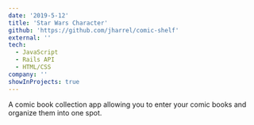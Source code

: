 ```yaml
---
date: '2019-5-12'
title: 'Star Wars Character'
github: 'https://github.com/jharrel/comic-shelf'
external: ''
tech:
  - JavaScript
  - Rails API
  - HTML/CSS
company: ''
showInProjects: true
---
```


A comic book collection app allowing you to enter your comic books and organize them into one spot.
